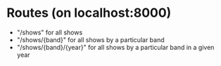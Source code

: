 # Routes (on localhost:8000)

- "/shows" for all shows
- "/shows/{band}" for all shows by a particular band
- "/shows/{band}/{year}" for all shows by a particular band in a given year
